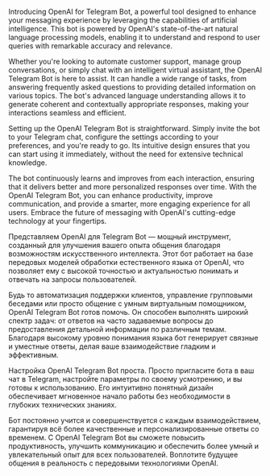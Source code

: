 Introducing OpenAI for Telegram Bot, a powerful tool designed to enhance your messaging experience by leveraging the capabilities of artificial intelligence. This bot is powered by OpenAI's state-of-the-art natural language processing models, enabling it to understand and respond to user queries with remarkable accuracy and relevance.

Whether you're looking to automate customer support, manage group conversations, or simply chat with an intelligent virtual assistant, the OpenAI Telegram Bot is here to assist. It can handle a wide range of tasks, from answering frequently asked questions to providing detailed information on various topics. The bot's advanced language understanding allows it to generate coherent and contextually appropriate responses, making your interactions seamless and efficient.

Setting up the OpenAI Telegram Bot is straightforward. Simply invite the bot to your Telegram chat, configure the settings according to your preferences, and you're ready to go. Its intuitive design ensures that you can start using it immediately, without the need for extensive technical knowledge.

The bot continuously learns and improves from each interaction, ensuring that it delivers better and more personalized responses over time. With the OpenAI Telegram Bot, you can enhance productivity, improve communication, and provide a smarter, more engaging experience for all users. Embrace the future of messaging with OpenAI's cutting-edge technology at your fingertips.

Представляем OpenAI для Telegram Bot — мощный инструмент, созданный для улучшения вашего опыта общения благодаря возможностям искусственного интеллекта. Этот бот работает на базе передовых моделей обработки естественного языка от OpenAI, что позволяет ему с высокой точностью и актуальностью понимать и отвечать на запросы пользователей.

Будь то автоматизация поддержки клиентов, управление групповыми беседами или просто общение с умным виртуальным помощником, OpenAI Telegram Bot готов помочь. Он способен выполнять широкий спектр задач: от ответов на часто задаваемые вопросы до предоставления детальной информации по различным темам. Благодаря высокому уровню понимания языка бот генерирует связные и уместные ответы, делая ваше взаимодействие гладким и эффективным.

Настройка OpenAI Telegram Bot проста. Просто пригласите бота в ваш чат в Telegram, настройте параметры по своему усмотрению, и вы готовы к использованию. Его интуитивно понятный дизайн обеспечивает мгновенное начало работы без необходимости в глубоких технических знаниях.

Бот постоянно учится и совершенствуется с каждым взаимодействием, гарантируя всё более качественные и персонализированные ответы со временем. С OpenAI Telegram Bot вы сможете повысить продуктивность, улучшить коммуникацию и обеспечить более умный и увлекательный опыт для всех пользователей. Воплотите будущее общения в реальность с передовыми технологиями OpenAI.
